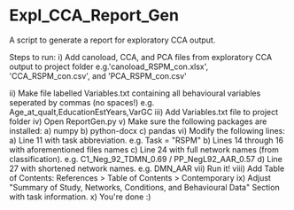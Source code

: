 # Expl_CCA_Report_Gen
A script to generate a report for exploratory CCA output.

Steps to run:
i) Add canoload, CCA, and PCA files from exploratory CCA output to project folder
    e.g.'canoload_RSPM_con.xlsx', 'CCA_RSPM_con.csv', and 'PCA_RSPM_con.csv'

ii) Make file labelled Variables.txt containing all behavioural variables seperated by commas (no spaces!)
    e.g. Age_at_qualt,EducationEstYears,VarGC
iii) Add Variables.txt file to project folder
iv) Open ReportGen.py
v) Make sure the following packages are installed:
  a) numpy
  b) python-docx
  c) pandas
vi) Modify the following lines:
  a) Line 11 with task abbreviation. e.g. Task = "RSPM"
  b) Lines 14 through 16 with aforementioned files names
  c) Line 24 with full network names (from classification). e.g. C1_Neg_92_TDMN_0.69 / PP_NegL92_AAR_0.57
  d) Line 27 with shortened network names. e.g. DMN_AAR
vii) Run it!
viii) Add Table of Contents: References > Table of Contents > Contemporary
ix) Adjust "Summary of Study, Networks, Conditions, and Behavioural Data" Section with task information.
x) You're done :)
